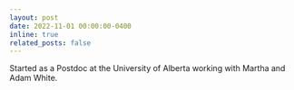 ```yaml
---
layout: post
date: 2022-11-01 00:00:00-0400
inline: true
related_posts: false
---
```


Started as a Postdoc at the University of Alberta working with Martha and Adam White. 
